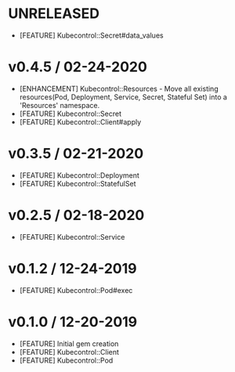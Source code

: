 # UNRELEASED
- [FEATURE] Kubecontrol::Secret#data_values

# v0.4.5 / 02-24-2020
- [ENHANCEMENT] Kubecontrol::Resources - Move all existing resources(Pod, Deployment, Service, Secret, Stateful Set) into a 'Resources' namespace.
- [FEATURE] Kubecontrol::Secret
- [FEATURE] Kubecontrol::Client#apply

# v0.3.5 / 02-21-2020
- [FEATURE] Kubecontrol::Deployment
- [FEATURE] Kubecontrol::StatefulSet

# v0.2.5 / 02-18-2020
- [FEATURE] Kubecontrol::Service

# v0.1.2 / 12-24-2019
- [FEATURE] Kubecontrol::Pod#exec

# v0.1.0 / 12-20-2019
- [FEATURE] Initial gem creation
- [FEATURE] Kubecontrol::Client
- [FEATURE] Kubecontrol::Pod
